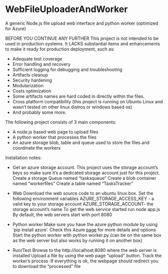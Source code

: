 # WebFileUploaderAndWorker

A generic Node.js file upload web interface and python worker (optimized for Azure)

BEFORE YOU CONTINUE ANY FURTHER
This project is not intended to be used in production systems. It LACKS substantial items and enhancements to make it ready for production deployment, such as:
-	Adequate test coverage
-	Error handling and recovery
-	Sufficient logging for debugging and troubleshooting
-	Artifacts cleanup
-	Security hardening
-	Modularization 
-	Costs optimization
-	Some artifacts names are hard coded in directly within the files.
-	Cross platform compatibility (this project is running on Ubuntu Linux and wasn’t tested on other linux distros or windows based os)
-	And probably some more.

The following project consists of 3 main components:
-	A node.js based web page to upload files
-	A python worker that processes the files
-	An azure storage blob, table and queue used to store the files and coordinate the workers

Installation notes:
-	Get an azure storage account. This project uses the storage account’s keys so make sure it’s a dedicated storage account just for this project. 
		Create a storage Queue named “tasksqueue”
		Create a blob container named “workerfiles”
		Create a table named “TasksTracker” 
-	Web
		Download the web source code to an ubuntu linux box. 
		Set the following environment variables
			AZURE_STORAGE_ACCESS_KEY - a valid key to your storage account
			AZURE_STORAGE_ACCOUNT- the storage account’s name
		To get the web service started run node app.js
		By default, the web servers start with port 8080
-	Python worker
		Make sure you have the azure python module by using ‘pip install azure’. Check this Azure [page]( https://docs.microsoft.com/en-us/python/azure/python-sdk-azure-install?view=azure-python) for more details and options
		Start the python worker with python worker.py (can be on the same box as the web server but also works by running it on another box)

-	Run/Test
		Browse to the http://localhost:8080 where the web server is installed
		Upload a file by using the web page "upload" button.
		Track the worker’s process
		:If everything is ok, the webpage should redirect you to download the “processed” file

